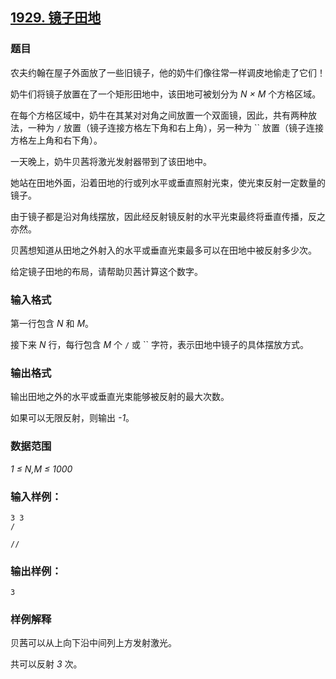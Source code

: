 ## [1929. 镜子田地](https://www.acwing.com/problem/content/1931/)

### 题目

农夫约翰在屋子外面放了一些旧镜子，他的奶牛们像往常一样调皮地偷走了它们！

奶牛们将镜子放置在了一个矩形田地中，该田地可被划分为 *N × M* 个方格区域。

在每个方格区域中，奶牛在其某对对角之间放置一个双面镜，因此，共有两种放法，一种为 `/` 放置（镜子连接方格左下角和右上角），另一种为 `` 放置（镜子连接方格左上角和右下角）。

一天晚上，奶牛贝茜将激光发射器带到了该田地中。

她站在田地外面，沿着田地的行或列水平或垂直照射光束，使光束反射一定数量的镜子。

由于镜子都是沿对角线摆放，因此经反射镜反射的水平光束最终将垂直传播，反之亦然。

贝茜想知道从田地之外射入的水平或垂直光束最多可以在田地中被反射多少次。

给定镜子田地的布局，请帮助贝茜计算这个数字。

### 输入格式

第一行包含 *N* 和 *M*。

接下来 *N* 行，每行包含 *M* 个 `/` 或 `` 字符，表示田地中镜子的具体摆放方式。

### 输出格式

输出田地之外的水平或垂直光束能够被反射的最大次数。

如果可以无限反射，则输出 *-1*。

### 数据范围

*1 ≤ N,M ≤ 1000*

### 输入样例：

```
3 3
/

//
```

### 输出样例：

```
3
```

### 样例解释

贝茜可以从上向下沿中间列上方发射激光。

共可以反射 *3* 次。
